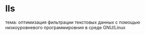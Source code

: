# lls

тема: оптимизация фильтрации текстовых данных с помощью низкоуровневого
программировния в среде GNU/Linux
